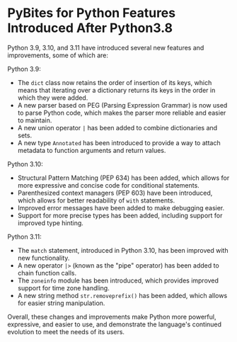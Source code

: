 # PyBites for Python Features Introduced After Python3.8

Python 3.9, 3.10, and 3.11 have introduced several new features and improvements, some of which are:

Python 3.9:
- The `dict` class now retains the order of insertion of its keys, which means that iterating over a dictionary returns its keys in the order in which they were added.
- A new parser based on PEG (Parsing Expression Grammar) is now used to parse Python code, which makes the parser more reliable and easier to maintain.
- A new union operator `|` has been added to combine dictionaries and sets.
- A new type `Annotated` has been introduced to provide a way to attach metadata to function arguments and return values.

Python 3.10:
- Structural Pattern Matching (PEP 634) has been added, which allows for more expressive and concise code for conditional statements.
- Parenthesized context managers (PEP 603) have been introduced, which allows for better readability of `with` statements.
- Improved error messages have been added to make debugging easier.
- Support for more precise types has been added, including support for improved type hinting.

Python 3.11:
- The `match` statement, introduced in Python 3.10, has been improved with new functionality.
- A new operator `|>` (known as the "pipe" operator) has been added to chain function calls.
- The `zoneinfo` module has been introduced, which provides improved support for time zone handling.
- A new string method `str.removeprefix()` has been added, which allows for easier string manipulation.

Overall, these changes and improvements make Python more powerful, expressive, and easier to use, and demonstrate the language's continued evolution to meet the needs of its users.